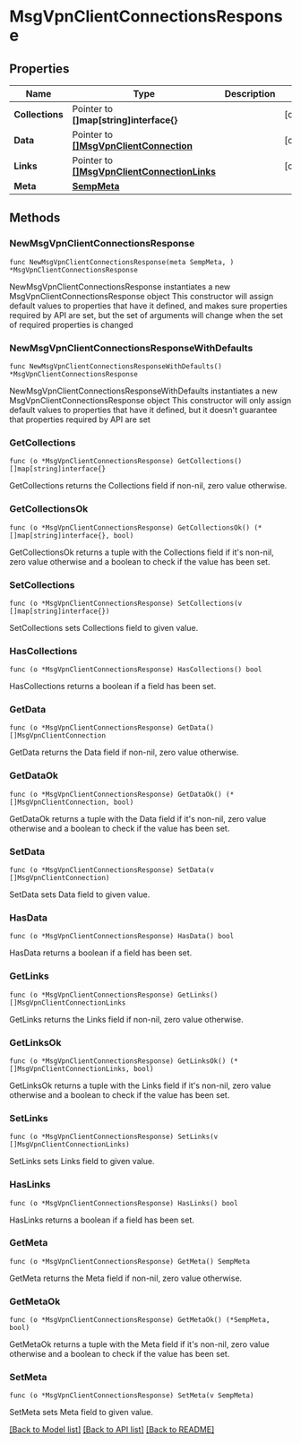 # MsgVpnClientConnectionsResponse

## Properties

Name | Type | Description | Notes
------------ | ------------- | ------------- | -------------
**Collections** | Pointer to **[]map[string]interface{}** |  | [optional] 
**Data** | Pointer to [**[]MsgVpnClientConnection**](MsgVpnClientConnection.md) |  | [optional] 
**Links** | Pointer to [**[]MsgVpnClientConnectionLinks**](MsgVpnClientConnectionLinks.md) |  | [optional] 
**Meta** | [**SempMeta**](SempMeta.md) |  | 

## Methods

### NewMsgVpnClientConnectionsResponse

`func NewMsgVpnClientConnectionsResponse(meta SempMeta, ) *MsgVpnClientConnectionsResponse`

NewMsgVpnClientConnectionsResponse instantiates a new MsgVpnClientConnectionsResponse object
This constructor will assign default values to properties that have it defined,
and makes sure properties required by API are set, but the set of arguments
will change when the set of required properties is changed

### NewMsgVpnClientConnectionsResponseWithDefaults

`func NewMsgVpnClientConnectionsResponseWithDefaults() *MsgVpnClientConnectionsResponse`

NewMsgVpnClientConnectionsResponseWithDefaults instantiates a new MsgVpnClientConnectionsResponse object
This constructor will only assign default values to properties that have it defined,
but it doesn't guarantee that properties required by API are set

### GetCollections

`func (o *MsgVpnClientConnectionsResponse) GetCollections() []map[string]interface{}`

GetCollections returns the Collections field if non-nil, zero value otherwise.

### GetCollectionsOk

`func (o *MsgVpnClientConnectionsResponse) GetCollectionsOk() (*[]map[string]interface{}, bool)`

GetCollectionsOk returns a tuple with the Collections field if it's non-nil, zero value otherwise
and a boolean to check if the value has been set.

### SetCollections

`func (o *MsgVpnClientConnectionsResponse) SetCollections(v []map[string]interface{})`

SetCollections sets Collections field to given value.

### HasCollections

`func (o *MsgVpnClientConnectionsResponse) HasCollections() bool`

HasCollections returns a boolean if a field has been set.

### GetData

`func (o *MsgVpnClientConnectionsResponse) GetData() []MsgVpnClientConnection`

GetData returns the Data field if non-nil, zero value otherwise.

### GetDataOk

`func (o *MsgVpnClientConnectionsResponse) GetDataOk() (*[]MsgVpnClientConnection, bool)`

GetDataOk returns a tuple with the Data field if it's non-nil, zero value otherwise
and a boolean to check if the value has been set.

### SetData

`func (o *MsgVpnClientConnectionsResponse) SetData(v []MsgVpnClientConnection)`

SetData sets Data field to given value.

### HasData

`func (o *MsgVpnClientConnectionsResponse) HasData() bool`

HasData returns a boolean if a field has been set.

### GetLinks

`func (o *MsgVpnClientConnectionsResponse) GetLinks() []MsgVpnClientConnectionLinks`

GetLinks returns the Links field if non-nil, zero value otherwise.

### GetLinksOk

`func (o *MsgVpnClientConnectionsResponse) GetLinksOk() (*[]MsgVpnClientConnectionLinks, bool)`

GetLinksOk returns a tuple with the Links field if it's non-nil, zero value otherwise
and a boolean to check if the value has been set.

### SetLinks

`func (o *MsgVpnClientConnectionsResponse) SetLinks(v []MsgVpnClientConnectionLinks)`

SetLinks sets Links field to given value.

### HasLinks

`func (o *MsgVpnClientConnectionsResponse) HasLinks() bool`

HasLinks returns a boolean if a field has been set.

### GetMeta

`func (o *MsgVpnClientConnectionsResponse) GetMeta() SempMeta`

GetMeta returns the Meta field if non-nil, zero value otherwise.

### GetMetaOk

`func (o *MsgVpnClientConnectionsResponse) GetMetaOk() (*SempMeta, bool)`

GetMetaOk returns a tuple with the Meta field if it's non-nil, zero value otherwise
and a boolean to check if the value has been set.

### SetMeta

`func (o *MsgVpnClientConnectionsResponse) SetMeta(v SempMeta)`

SetMeta sets Meta field to given value.



[[Back to Model list]](../README.md#documentation-for-models) [[Back to API list]](../README.md#documentation-for-api-endpoints) [[Back to README]](../README.md)


